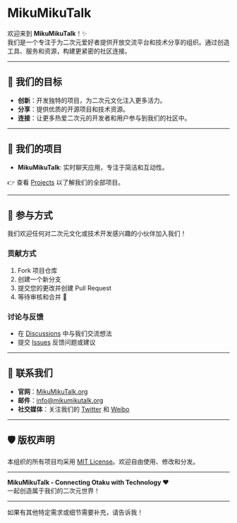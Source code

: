 # MikuMikuTalk

欢迎来到 **MikuMikuTalk**！✨  
我们是一个专注于为二次元爱好者提供开放交流平台和技术分享的组织。通过创造工具、服务和资源，构建更紧密的社区连接。

---

## 🎯 我们的目标

- **创新**：开发独特的项目，为二次元文化注入更多活力。
- **分享**：提供优质的开源项目和技术资源。
- **连接**：让更多热爱二次元的开发者和用户参与到我们的社区中。

---

## 🚀 我们的项目

- **MikuMikuTalk**: 实时聊天应用，专注于简洁和互动性。

👉 查看 [Projects](https://github.com/MikuMikuTalk) 以了解我们的全部项目。

---

## 📖 参与方式

我们欢迎任何对二次元文化或技术开发感兴趣的小伙伴加入我们！

### 贡献方式

1. Fork 项目仓库  
2. 创建一个新分支  
3. 提交您的更改并创建 Pull Request  
4. 等待审核和合并 🎉

### 讨论与反馈

- 在 [Discussions](https://github.com/MikuMikuTalk) 中与我们交流想法  
- 提交 [Issues](https://github.com/MikuMikuTalk/issues) 反馈问题或建议  

---

## 💬 联系我们

- **官网**：[MikuMikuTalk.org]()  
- **邮件**：[info@mikumikutalk.org](mailto:)  
- **社交媒体**：关注我们的 [Twitter]() 和 [Weibo]()  

---

## 🛡️ 版权声明

本组织的所有项目均采用 [MIT License](LICENSE)。欢迎自由使用、修改和分发。

---

**MikuMikuTalk - Connecting Otaku with Technology ❤️**  
一起创造属于我们的二次元世界！

---

如果有其他特定需求或细节需要补充，请告诉我！
